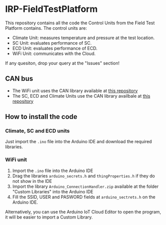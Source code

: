 # IRP-FieldTestPlatform

This repository contains all the code the Control Units from the Field Test Platform contains. The control units are:
- Climate Unit: measures temperature and pressure at the test location.
- SC Unit: evaluates performance of SC.
- ECD Unit: evaluates performance of ECD.
- WiFi Unit: communicates with the Cloud.

If any quesiton, drop your query at the "Issues" section!

## CAN bus
- The WiFi unit uses the CAN library available at [this repository](https://github.com/sandeepmistry/arduino-CAN)
- The SC, ECD and Climate Units use the CAN library availbale at [this repository](https://github.com/Seeed-Studio/Seeed_Arduino_CAN)

## How to install the code
### Climate, SC and ECD units
Just import the `.ino` file into the Arduino IDE and download the required libraries.
### WiFi unit
1. Import the `.ino` file into the Arduino IDE
2. Drag the libraries `arduino_secrets.h` and `thingProperties.h` if they do not show in the IDE
3. Import the library `Arduino_ConnectionHandler.zip` available at the folder "Custom Libraries" into the Arduino IDE
4. Fill the SSID, USER and PASWORD fields at `arduino_sectrets.h` on the Arduino IDE.

Alternatively, you can use the Arduino IoT Cloud Editor to open the program, it will be easier to import a Custom Library.
